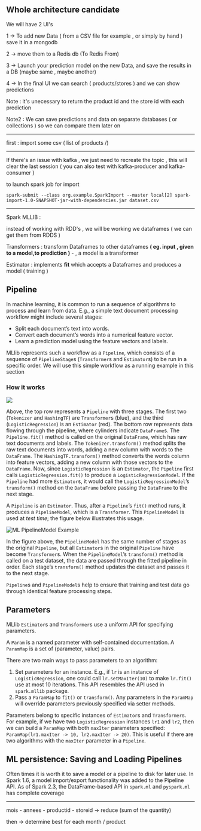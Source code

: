 ## Whole architecture candidate


We will have 2 UI's

1 -> To add new Data ( from a CSV file for example , or simply by hand ) save it in a mongodb 

2 -> move them to a Redis db (To Redis From)

3 -> Launch your prediction model on the new Data, and save the results in a DB (maybe same , maybe another)

4 -> In the final UI we can search ( products/stores ) and we can show predictions


Note : it's unecessary to return the product id and the store id with each prediction

Note2 : We can save predictions and data on separate databases ( or collections ) so we can compare them later on

---

first : import some csv ( list of products /)


---

If there's an issue with kafka , we just need to recreate the topic , this will clear the last session ( you can also test with kafka-producer and kafka-consumer )


to launch spark job for import 

```
spark-submit --class org.example.SparkImport --master local[2] spark-import-1.0-SNAPSHOT-jar-with-dependencies.jar dataset.csv
```

---

Spark MLLIB : 

instead of working with RDD's , we will be working we dataframes ( we can get them from RDDS )

Transformers : transform Dataframes to other dataframes  **( eg. input , given to a model,to prediction )** - , 
a model is a transformer

Estimator : implements **fit** which accepts a Dataframes and produces a model ( training )



## Pipeline

In machine learning, it is common to run a sequence of algorithms to process and learn from data. E.g., a simple text document processing workflow might include several stages:

- Split each document’s text into words.
- Convert each document’s words into a numerical feature vector.
- Learn a prediction model using the feature vectors and labels.

MLlib represents such a workflow as a `Pipeline`, which consists of a sequence of `PipelineStage`s (`Transformer`s and `Estimator`s) to be run in a specific order. We will use this simple workflow as a running example in this section

### How it works

![](https://spark.apache.org/docs/2.3.0/img/ml-Pipeline.png)

Above, the top row represents a `Pipeline` with three stages. The first two (`Tokenizer` and `HashingTF`) are `Transformer`s (blue), and the third (`LogisticRegression`) is an `Estimator` (red). The bottom row represents data flowing through the pipeline, where cylinders indicate `DataFrame`s. The `Pipeline.fit()` method is called on the original `DataFrame`, which has raw text documents and labels. The `Tokenizer.transform()` method splits the raw text documents into words, adding a new column with words to the `DataFrame`. The `HashingTF.transform()` method converts the words column into feature vectors, adding a new column with those vectors to the `DataFrame`. Now, since `LogisticRegression` is an `Estimator`, the `Pipeline` first calls `LogisticRegression.fit()` to produce a `LogisticRegressionModel`. If the `Pipeline` had more `Estimator`s, it would call the `LogisticRegressionModel`’s `transform()` method on the `DataFrame` before passing the `DataFrame` to the next stage.

A `Pipeline` is an `Estimator`. Thus, after a `Pipeline`’s `fit()` method runs, it produces a `PipelineModel`, which is a `Transformer`. This `PipelineModel` is used at *test time*; the figure below illustrates this usage.

  ![ML PipelineModel Example](https://spark.apache.org/docs/2.3.0/img/ml-PipelineModel.png)

In the figure above, the `PipelineModel` has the same number of stages as the original `Pipeline`, but all `Estimator`s in the original `Pipeline` have become `Transformer`s. When the `PipelineModel`’s `transform()` method is called on a test dataset, the data are passed through the fitted pipeline in order. Each stage’s `transform()` method updates the dataset and passes it to the next stage.

`Pipeline`s and `PipelineModel`s help to ensure that training and test data go through identical feature processing steps.



## Parameters

MLlib `Estimator`s and `Transformer`s use a uniform API for specifying parameters.

A `Param` is a named parameter with self-contained documentation. A `ParamMap` is a set of (parameter, value) pairs.

There are two main ways to pass parameters to an algorithm:

1. Set parameters for an instance.  E.g., if `lr` is an instance of `LogisticRegression`, one could call `lr.setMaxIter(10)` to make `lr.fit()` use at most 10 iterations. This API resembles the API used in `spark.mllib` package.
2. Pass a `ParamMap` to `fit()` or `transform()`.  Any parameters in the `ParamMap` will override parameters previously specified via setter methods.

Parameters belong to specific instances of `Estimator`s and `Transformer`s. For example, if we have two `LogisticRegression` instances `lr1` and `lr2`, then we can build a `ParamMap` with both `maxIter` parameters specified: `ParamMap(lr1.maxIter -> 10, lr2.maxIter -> 20)`. This is useful if there are two algorithms with the `maxIter` parameter in a `Pipeline`.

## ML persistence: Saving and Loading Pipelines

Often times it is worth it to save a model or a pipeline to disk for  later use. In Spark 1.6, a model import/export functionality was added  to the Pipeline API. As of Spark 2.3, the DataFrame-based API in `spark.ml` and `pyspark.ml` has complete coverage


---

mois - annees - productid - storeid -> reduce (sum of the quantity)

then -> determine best for each month / product
